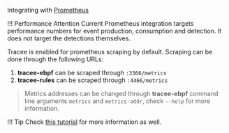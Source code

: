 Integrating with [Prometheus](https://prometheus.io)

!!! Performance Attention
    Current Prometheus integration targets performance numbers for event
    production, consumption and detection. It does not target the detections
    themselves.

Tracee is enabled for prometheus scraping by default. Scraping can be done
through the following URLs:

1. **tracee-ebpf** can be scraped through `:3366/metrics`
2. **tracee-rules** can be scraped through `:4466/metrics`

> Metrics addresses can be changed through **tracee-ebpf** command line
> arguments `metrics` and `metrics-addr`, check `--help` for more information.

!!! Tip
    Check [this tutorial] for more information as well.

[this tutorial]: ../tutorials/deploy-grafana-dashboard.md

